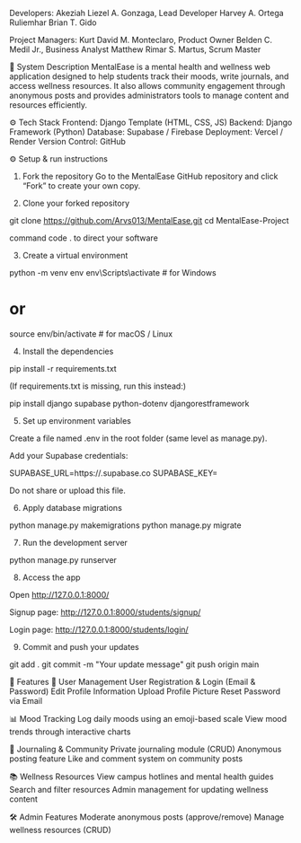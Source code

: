 Developers:
Akeziah Liezel A. Gonzaga, Lead Developer
Harvey A. Ortega
Ruliemhar Brian T. Gido

Project Managers:
Kurt David M. Monteclaro, Product Owner
Belden C. Medil Jr., Business Analyst
Matthew Rimar S. Martus, Scrum Master

📝 System Description
MentalEase is a mental health and wellness web application designed to help students track their moods, write journals, and access wellness resources. It also allows community engagement through anonymous posts and provides administrators tools to manage content and resources efficiently.

⚙️ Tech Stack
Frontend: Django Template (HTML, CSS, JS)
Backend: Django Framework (Python)
Database: Supabase / Firebase
Deployment: Vercel / Render
Version Control: GitHub

⚙️ Setup & run instructions

1. Fork the repository
	 Go to the MentalEase GitHub repository and click “Fork” to create your own copy.

2. Clone your forked repository

git clone https://github.com/Arvs013/MentalEase.git
cd MentalEase-Project

command code . to direct your software 

3. Create a virtual environment

python -m venv env
env\Scripts\activate        # for Windows
# or
source env/bin/activate     # for macOS / Linux


4. Install the dependencies

pip install -r requirements.txt


(If requirements.txt is missing, run this instead:)

pip install django supabase python-dotenv djangorestframework


5. Set up environment variables

Create a file named .env in the root folder (same level as manage.py).

Add your Supabase credentials:

SUPABASE_URL=https://<your-project>.supabase.co
SUPABASE_KEY=<your-anon-key>


Do not share or upload this file.

6. Apply database migrations

python manage.py makemigrations
python manage.py migrate


7. Run the development server

python manage.py runserver


8. Access the app

Open http://127.0.0.1:8000/

Signup page: http://127.0.0.1:8000/students/signup/

Login page: http://127.0.0.1:8000/students/login/


9. Commit and push your updates

git add .
git commit -m "Your update message"
git push origin main

🚀 Features
👥 User Management
User Registration & Login (Email & Password)
Edit Profile Information
Upload Profile Picture
Reset Password via Email

📊 Mood Tracking
Log daily moods using an emoji-based scale
View mood trends through interactive charts

📓 Journaling & Community
Private journaling module (CRUD)
Anonymous posting feature
Like and comment system on community posts

📚 Wellness Resources
View campus hotlines and mental health guides
Search and filter resources
Admin management for updating wellness content

🛠️ Admin Features
Moderate anonymous posts (approve/remove)
Manage wellness resources (CRUD)